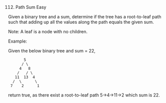 112. Path Sum
Easy

Given a binary tree and a sum, determine if the tree has a root-to-leaf path such that adding up all the values along the path equals the given sum.

Note: A leaf is a node with no children.

Example:

Given the below binary tree and sum = 22,

           5
          / \
         4   8
        /   / \
       11  13  4
      /  \      \
     7    2      1
    
return true, as there exist a root-to-leaf path 5->4->11->2 which sum is 22.